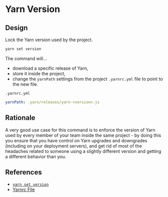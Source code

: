 # Yarn Version

## Design

Lock the Yarn version used by the project.

```bash
yarn set version
```

The command will...

- download a specific release of Yarn,
- store it inside the project,
- change the `yarnPath` settings from the project `.yarnrc.yml` file to point to the new file.

`.yarnrc.yml`

```yaml
yarnPath: .yarn/releases/yarn-<version>.js
```

## Rationale

A very good use case for this command is to enforce the version of Yarn used by every member of your team inside the same project -
by doing this you ensure that you have control on Yarn upgrades and downgrades (including on your deployment servers),
and get rid of most of the headaches related to someone using a slightly different version and getting a different behavior than you.

## References

- [`yarn set version`](https://yarnpkg.com/cli/set/version)
- [Yarnrc File](https://yarnpkg.com/configuration/yarnrc)
